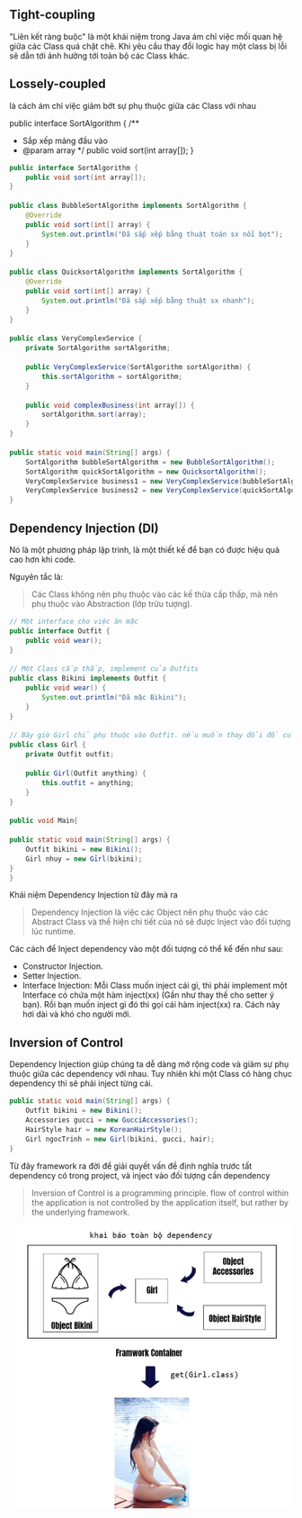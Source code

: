## Tight-coupling

"Liên kết ràng buộc" là một khái niệm trong Java ám chỉ việc mối quan hệ giữa các Class quá chặt chẽ. Khi yêu cầu thay
đổi logic hay một class bị lỗi sẽ dẫn tới ảnh hưởng tới toàn bộ các Class khác.

## Lossely-coupled

là cách ám chỉ việc giảm bớt sự phụ thuộc giữa các Class với nhau

public interface SortAlgorithm {
/**
* Sắp xếp mảng đầu vào
* @param array
*/
public void sort(int array[]);
}

```java
public interface SortAlgorithm {
    public void sort(int array[]);
}

public class BubbleSortAlgorithm implements SortAlgorithm {
    @Override
    public void sort(int[] array) {
        System.out.println("Đã sắp xếp bằng thuật toán sx nổi bọt");
    }
}

public class QuicksortAlgorithm implements SortAlgorithm {
    @Override
    public void sort(int[] array) {
        System.out.println("Đã sắp xếp bằng thuật sx nhanh");
    }
}

public class VeryComplexService {
    private SortAlgorithm sortAlgorithm;

    public VeryComplexService(SortAlgorithm sortAlgorithm) {
        this.sortAlgorithm = sortAlgorithm;
    }

    public void complexBusiness(int array[]) {
        sortAlgorithm.sort(array);
    }
}

public static void main(String[] args) {
    SortAlgorithm bubbleSortAlgorithm = new BubbleSortAlgorithm();
    SortAlgorithm quickSortAlgorithm = new QuicksortAlgorithm();
    VeryComplexService business1 = new VeryComplexService(bubbleSortAlgorithm);
    VeryComplexService business2 = new VeryComplexService(quickSortAlgorithm);
}
```

## Dependency Injection (DI)

Nó là một phương pháp lập trình, là một thiết kế để bạn có được hiệu quả cao hơn khi code.

Nguyên tắc là:
> Các Class không nên phụ thuộc vào các kế thừa cấp thấp, mà nên phụ thuộc vào Abstraction (lớp trừu tượng).

```java
// Một interface cho việc ăn mặc
public interface Outfit {
    public void wear();
}

// Một Class cấp thấp, implement của Outfits
public class Bikini implements Outfit {
    public void wear() {
        System.out.println("Đã mặc Bikini");
    }
}

// Bây giờ Girl chỉ phụ thuộc vào Outfit. nếu muốn thay đổi đồ của cô gái, chúng ta chỉ cần cho Outfit một thể hiện mới.
public class Girl {
    private Outfit outfit;

    public Girl(Outfit anything) {
        this.outfit = anything;
    }
}

public void Main{

public static void main(String[] args) {
    Outfit bikini = new Bikini();
    Girl nhuy = new Gỉrl(bikini);
}
}
```

Khái niệm Dependency Injection từ đây mà ra
> Dependency Injection là việc các Object nên phụ thuộc vào các Abstract Class và thể hiện chi tiết của nó sẽ được
> Inject vào đối tượng lúc runtime.

Các cách để Inject dependency vào một đối tượng có thể kể đến như sau:

- Constructor Injection.
- Setter Injection.
- Interface Injection: Mỗi Class muốn inject cái gì, thì phải implement một Interface có chứa một hàm inject(xx) (Gần
  như thay thế cho setter ý bạn). Rồi bạn muốn inject gì đó thì gọi cái hàm inject(xx) ra. Cách này hơi dài và khó cho
  người mới.

## Inversion of Control

Dependency Injection giúp chúng ta dễ dàng mở rộng code và giảm sự phụ thuộc giữa các dependency với nhau.
Tuy nhiên khi một Class có hàng chục dependency thì sẽ phải inject từng cái.

```java
public static void main(String[] args) {
    Outfit bikini = new Bikini();
    Accessories gucci = new GucciAccessories();
    HairStyle hair = new KoreanHairStyle();
    Girl ngocTrinh = new Girl(bikini, gucci, hair);
}
```

Từ đây framework ra đời để giải quyết vấn đề định nghĩa trước tất dependency có trong project, và inject vào đối tượng
cần dependency
> Inversion of Control is a programming principle. flow of control within the application is not controlled by the
> application itself, but rather by the underlying framework.

![framwork-container](framwork-container.jpg)